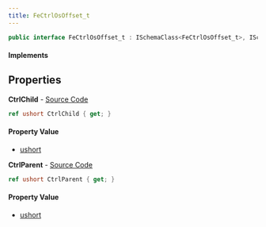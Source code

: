 ```yaml
---
title: FeCtrlOsOffset_t
---
```


```csharp
public interface FeCtrlOsOffset_t : ISchemaClass<FeCtrlOsOffset_t>, ISchemaField, ISchemaClass, INativeHandle
```

#### Implements

## Properties

**CtrlChild** - [Source Code](https://github.com/swiftly-solution/swiftlys2/blob/master/managed/src/SwiftlyS2.Generated/Schemas/Interfaces/FeCtrlOsOffset_t.cs#L18)

```csharp
ref ushort CtrlChild { get; }
```

#### Property Value

- [ushort](https://learn.microsoft.com/dotnet/api/system.uint16)

**CtrlParent** - [Source Code](https://github.com/swiftly-solution/swiftlys2/blob/master/managed/src/SwiftlyS2.Generated/Schemas/Interfaces/FeCtrlOsOffset_t.cs#L16)

```csharp
ref ushort CtrlParent { get; }
```

#### Property Value

- [ushort](https://learn.microsoft.com/dotnet/api/system.uint16)

